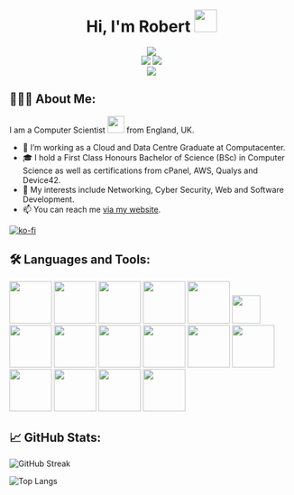<h1 align="center">Hi, I'm Robert <img src="https://media.giphy.com/media/hvRJCLFzcasrR4ia7z/giphy.gif" width="40px"></h1>

<div align="center">
	<img src="https://media.giphy.com/media/13HgwGsXF0aiGY/giphy.gif">
</div>

<div align="center">
	<a href="https://linkedin.com/in/robstewartdixon"><img src="https://img.shields.io/badge/LinkedIn-blue?style=for-the-badge&logo=linkedin&logoColor=white"></a>
	<a href="https://instagram.com/in/robstewartdixon"><img src="https://img.shields.io/badge/Instagram-red?style=for-the-badge&logo=instagram&logoColor=white"></a>
</div>

<div align="center">
	<img src="https://komarev.com/ghpvc/?username=your-github-username">
</div>

<h2>👨🏻‍💻 About Me:</h2>

I am a Computer Scientist <img src="https://media.giphy.com/media/WUlplcMpOCEmTGBtBW/giphy.gif" width="30"> from England, UK.

- 💼 I’m working as a Cloud and Data Centre Graduate at Computacenter.
- 🎓 I hold a First Class Honours Bachelor of Science (BSc) in Computer Science as well as certifications from cPanel, AWS, Qualys and Device42.
- 🔭 My interests include Networking, Cyber Security, Web and Software Development.
- 📫 You can reach me <a href="https://robertd.co.uk/contact.html">via my website</a>.

[![ko-fi](https://ko-fi.com/img/githubbutton_sm.svg)](https://ko-fi.com/F1F34TIDQ)

<h2>🛠 Languages and Tools:</h2>

<div>
	<img src="https://cdn.jsdelivr.net/gh/devicons/devicon/icons/html5/html5-original-wordmark.svg" width="75">
	<img src="https://cdn.jsdelivr.net/gh/devicons/devicon/icons/css3/css3-original-wordmark.svg" width="75">
	<img src="https://cdn.jsdelivr.net/gh/devicons/devicon/icons/javascript/javascript-original.svg" width="75">
	<img src="https://cdn.jsdelivr.net/gh/devicons/devicon/icons/bootstrap/bootstrap-plain-wordmark.svg" width="75">
	<img src="https://cdn.jsdelivr.net/gh/devicons/devicon/icons/jquery/jquery-original-wordmark.svg" width="75">
	<img src="https://cdn.jsdelivr.net/gh/devicons/devicon/icons/php/php-original.svg" width="50">
	<img src="https://cdn.jsdelivr.net/gh/devicons/devicon/icons/mysql/mysql-original-wordmark.svg" width="75">
	<img src="https://cdn.jsdelivr.net/gh/devicons/devicon/icons/wordpress/wordpress-original.svg" width="75">
	<img src="https://cdn.jsdelivr.net/gh/devicons/devicon/icons/woocommerce/woocommerce-original-wordmark.svg" width="75">
	<img src="https://cdn.jsdelivr.net/gh/devicons/devicon/icons/amazonwebservices/amazonwebservices-original-wordmark.svg" width="75">
	<img src="https://cdn.jsdelivr.net/gh/devicons/devicon/icons/vscode/vscode-original-wordmark.svg" width="75">
	<img src="https://cdn.jsdelivr.net/gh/devicons/devicon/icons/windows8/windows8-original.svg" width="75">
	<img src="https://cdn.jsdelivr.net/gh/devicons/devicon/icons/apple/apple-original.svg" width="75">
	<img src="https://cdn.jsdelivr.net/gh/devicons/devicon/icons/android/android-original.svg" width="75">
	<img src="https://cdn.jsdelivr.net/gh/devicons/devicon/icons/linux/linux-original.svg" width="75">
	<img src="https://cdn.jsdelivr.net/gh/devicons/devicon/icons/raspberrypi/raspberrypi-original-wordmark.svg" width="75">
</div>

<h2>📈 GitHub Stats:</h2>

![GitHub Streak](https://github-readme-streak-stats.herokuapp.com?user=robsd&theme=dark)

![Top Langs](https://github-readme-stats.vercel.app/api/top-langs?username=robsd&theme=dark&layout=compact)
